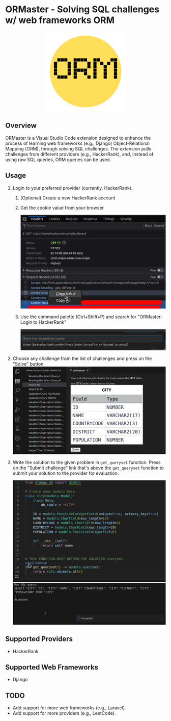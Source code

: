 # ORMaster - Solving SQL challenges w/ web frameworks ORM

<p align="center">
  <img src="./media/ORMaster.png" alt="" width="250">
</p>

## Overview

ORMaster is a Visual Studio Code extension designed to enhance the process of learning web frameworks (e.g., Django) Object-Relational Mapping (ORM), through solving SQL challenges. The extension pulls challenges from different providers (e.g., HackerRank), and, instead of using raw SQL queries, ORM queries can be used.

## Usage

1. Login to your preferred provider (currently, HackerRank).
    1. (Optional) Create a new HackerRank account
    2. Get the cookie value from your browser 

        ![HackerRank cookie](./docs/resources/hackerrank_cookie.png)

    3. Use the command palette (Ctrl+Shift+P) and search for "ORMaster: Login to HackerRank"

        ![Cookie login](./docs/resources/login_to_hr_with_cookie.png)

2. Choose any challenge from the list of challenges and press on the "Solve" button. 
    ![Challenge preview](./docs/resources/challenge_preview.png)


3. Write the solution to the given problem in `get_queryset` function. Press on the "Submit challenge" link that's above the `get_queryset` function to submit your solution to the provider for evaluation.

    ![Code submission](./docs/resources/code_submission.png)
    ![Accepted submission](./docs/resources/accepted_submission.png)

## Supported Providers

- HackerRank

## Supported Web Frameworks

- Django

## TODO

- Add support for more web frameworks (e.g., Laravel).
- Add support for more providers (e.g., LeetCode).
